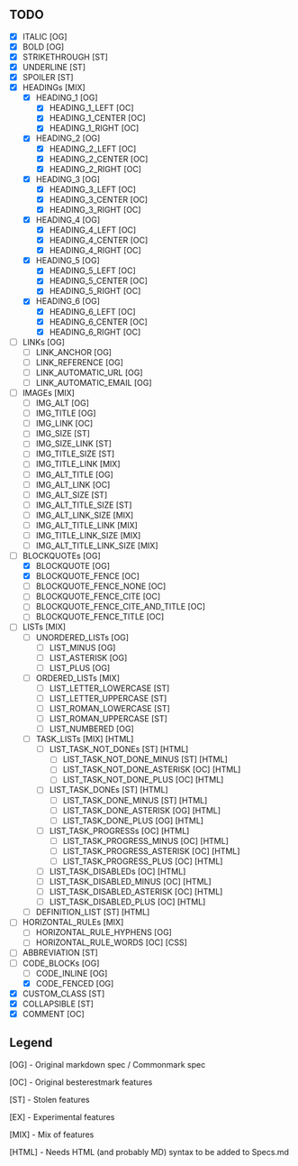 ## TODO

- [x] ITALIC [OG]
- [x] BOLD [OG]
- [x] STRIKETHROUGH [ST]
- [x] UNDERLINE [ST]
- [x] SPOILER [ST]
- [x] HEADINGs [MIX]
  - [x] HEADING_1 [OG]
   	- [x] HEADING_1_LEFT [OC]
   	- [x] HEADING_1_CENTER [OC]
   	- [x] HEADING_1_RIGHT [OC]
  - [x] HEADING_2 [OG]
   	- [x] HEADING_2_LEFT [OC]
   	- [x] HEADING_2_CENTER [OC]
   	- [x] HEADING_2_RIGHT [OC]
  - [x] HEADING_3 [OG]
   	- [x] HEADING_3_LEFT [OC]
   	- [x] HEADING_3_CENTER [OC]
   	- [x] HEADING_3_RIGHT [OC]
  - [x] HEADING_4 [OG]
   	- [x] HEADING_4_LEFT [OC]
   	- [x] HEADING_4_CENTER [OC]
   	- [x] HEADING_4_RIGHT [OC]
  - [x] HEADING_5 [OG]
   	- [x] HEADING_5_LEFT [OC]
   	- [x] HEADING_5_CENTER [OC]
   	- [x] HEADING_5_RIGHT [OC]
  - [x] HEADING_6 [OG]
   	- [x] HEADING_6_LEFT [OC]
   	- [x] HEADING_6_CENTER [OC]
   	- [x] HEADING_6_RIGHT [OC]
- [ ] LINKs [OG]
  - [ ] LINK_ANCHOR [OG]
  - [ ] LINK_REFERENCE [OG]
  - [ ] LINK_AUTOMATIC_URL [OG]
  - [ ] LINK_AUTOMATIC_EMAIL [OG]
- [ ] IMAGEs [MIX]
  - [ ] IMG_ALT [OG]
  - [ ] IMG_TITLE [OG]
  - [ ] IMG_LINK [OC]
  - [ ] IMG_SIZE [ST]
  - [ ] IMG_SIZE_LINK [ST] 
  - [ ] IMG_TITLE_SIZE [ST]
  - [ ] IMG_TITLE_LINK [MIX]
  - [ ] IMG_ALT_TITLE [OG]
  - [ ] IMG_ALT_LINK [OC]
  - [ ] IMG_ALT_SIZE [ST]
  - [ ] IMG_ALT_TITLE_SIZE [ST]
  - [ ] IMG_ALT_LINK_SIZE [MIX]
  - [ ] IMG_ALT_TITLE_LINK [MIX]
  - [ ] IMG_TITLE_LINK_SIZE [MIX]
  - [ ] IMG_ALT_TITLE_LINK_SIZE [MIX]
- [ ] BLOCKQUOTEs [OG]
  - [x] BLOCKQUOTE [OG]
  - [x] BLOCKQUOTE_FENCE [OC]
  - [ ] BLOCKQUOTE_FENCE_NONE [OC]
  - [ ] BLOCKQUOTE_FENCE_CITE [OC]
  - [ ] BLOCKQUOTE_FENCE_CITE_AND_TITLE [OC]
  - [ ] BLOCKQUOTE_FENCE_TITLE [OC]
- [ ] LISTs [MIX]
  - [ ] UNORDERED_LISTs [OG]
    - [ ] LIST_MINUS [OG]
    - [ ] LIST_ASTERISK [OG]
    - [ ] LIST_PLUS [OG]
  - [ ] ORDERED_LISTs [MIX]
    - [ ] LIST_LETTER_LOWERCASE [ST]
    - [ ] LIST_LETTER_UPPERCASE [ST]
    - [ ] LIST_ROMAN_LOWERCASE [ST]
    - [ ] LIST_ROMAN_UPPERCASE [ST]
    - [ ] LIST_NUMBERED [OG]
  - [ ] TASK_LISTs [MIX] [HTML]
    - [ ] LIST_TASK_NOT_DONEs [ST] [HTML]
      - [ ] LIST_TASK_NOT_DONE_MINUS [ST] [HTML]
      - [ ] LIST_TASK_NOT_DONE_ASTERISK [OC] [HTML]
      - [ ] LIST_TASK_NOT_DONE_PLUS [OC] [HTML]
    - [ ] LIST_TASK_DONEs [ST] [HTML]
      - [ ] LIST_TASK_DONE_MINUS [ST] [HTML]
      - [ ] LIST_TASK_DONE_ASTERISK [OG] [HTML]
      - [ ] LIST_TASK_DONE_PLUS [OG] [HTML]
    - [ ] LIST_TASK_PROGRESSs [OC] [HTML]
      - [ ] LIST_TASK_PROGRESS_MINUS [OC] [HTML]
      - [ ] LIST_TASK_PROGRESS_ASTERISK [OC] [HTML]
      - [ ] LIST_TASK_PROGRESS_PLUS [OC] [HTML]
    - [ ] LIST_TASK_DISABLEDs [OC] [HTML]
    - [ ] LIST_TASK_DISABLED_MINUS [OC] [HTML]
    - [ ] LIST_TASK_DISABLED_ASTERISK [OC] [HTML]
    - [ ] LIST_TASK_DISABLED_PLUS [OC] [HTML]
  - [ ] DEFINITION_LIST [ST] [HTML]
- [ ] HORIZONTAL_RULEs [MIX]
  - [ ] HORIZONTAL_RULE_HYPHENS [OG]
  - [ ] HORIZONTAL_RULE_WORDS [OC] [CSS]
- [ ] ABBREVIATION [ST]
- [ ] CODE_BLOCKs [OG]
    - [ ] CODE_INLINE [OG]
    - [x] CODE_FENCED [OG]
- [x] CUSTOM_CLASS [ST]
- [x] COLLAPSIBLE [ST]
- [x] COMMENT [OC]

## Legend

[OG] - Original markdown spec / Commonmark spec

[OC] - Original besterestmark features

[ST] - Stolen features

[EX] - Experimental features

[MIX] - Mix of features

[HTML] - Needs HTML (and probably MD) syntax to be added to Specs.md
